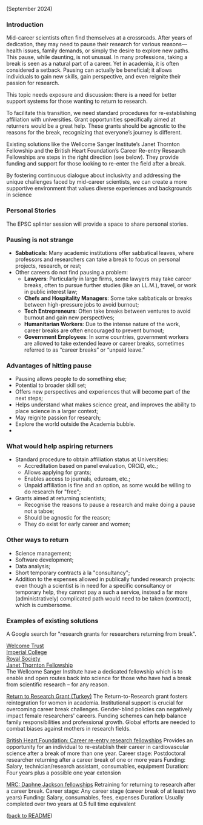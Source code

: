 (September 2024)

### Introduction

Mid-career scientists often find themselves at a crossroads. After years of dedication, they may need to pause their research for various reasons—health issues, family demands, or simply the desire to explore new paths. This pause, while daunting, is not unusual. In many professions, taking a break is seen as a natural part of a career. Yet in academia, it is often considered a setback.
Pausing can actually be beneficial; it allows individuals to gain new skills, gain perspective, and even reignite their passion for research.

This topic needs exposure and discussion: there is a need for better support systems for those wanting to return to research.

To facilitate this transition, we need standard procedures for re-establishing affiliation with universities. Grant opportunities specifically aimed at returners would be a great help. These grants should be agnostic to the reasons for the break, recognizing that everyone’s journey is different.

Existing solutions like the Wellcome Sanger Institute’s Janet Thornton Fellowship and the British Heart Foundation’s Career Re-entry Research Fellowships are steps in the right direction (see below). They provide funding and support for those looking to re-enter the field after a break.

By fostering continuous dialogue about inclusivity and addressing the unique challenges faced by mid-career scientists,
we can create a more supportive environment that values diverse experiences and backgrounds in science

### Personal Stories

The EPSC splinter session will provide a space to share personal stories.

### Pausing is not strange

- **Sabbaticals**: Many academic institutions offer sabbatical leaves, where professors and researchers can take a break to focus on personal projects, research, or rest;
- Other careers do not find pausing a problem:
  - **Lawyers**: Particularly in large firms, some lawyers may take career breaks, often to pursue further studies (like an LL.M.), travel, or work in public interest law;
  - **Chefs and Hospitality Managers**: Some take sabbaticals or breaks between high-pressure jobs to avoid burnout;
  - **Tech Entrepreneurs**: Often take breaks between ventures to avoid burnout and gain new perspectives;
  - **Humanitarian Workers**: Due to the intense nature of the work, career breaks are often encouraged to prevent burnout;
  - **Government Employees**: In some countries, government workers are allowed to take extended leave or career breaks, sometimes referred to as “career breaks” or “unpaid leave.”

### Advantages of hitting pause

- Pausing allows people to do something else;
- Potential to broader skill set;
- Offers new perspectives and experiences that will become part of the next steps;
- Helps understand what makes science great, and improves the ability to place science in a larger context;
- May reignite passion for research;
- Explore the world outside the Academia bubble.
- 
### What would help aspiring returners

- Standard procedure to obtain affiliation status at Universities:
  - Accreditation based on panel evaluation, ORCiD, etc.;
  - Allows applying for grants;
  - Enables access to journals, eduroam, etc.;
  - Unpaid affiliation is fine and an option, as some would be willing to do research for "free";
- Grants aimed at returning scientists;
  - Recognise the reasons to pause a research and make doing a pause not a taboe;
  - Should be agnostic for the reason;
  - They do exist for early career and women;

### Other ways to return

- Science management;
- Software development;
- Data analysis;
- Short temporary contracts à la "consultancy";
- Addition to the expenses allowed in publically funded research projects: even though a scientist is in need for a specific consultancy or temporary help, they cannot pay a such a service, instead a far more (administratively) complicated path would need to be taken (contract), which is cumbersome.


### Examples of existing solutions

A Google search for "research grants for researchers returning from break".

[Welcome Trust](https://wellcome.org/grant-funding/schemes/research-career-re-entry-fellowships)\
[Imperial College](https://www.imperial.ac.uk/parents-network/grants-for-academic-returners/)\
[Royal Society](https://royalsociety.org/grants/research-grants/)\
[Janet Thornton Fellowship](https://www.sanger.ac.uk/about/equality-in-science/janet-thornton-fellowship/)\
The Wellcome Sanger Institute have a dedicated fellowship which is to enable and open routes back into science for those who have had a break from scientific research – for any reason.

[Return to Research Grant (Turkey)](https://geo.ku.edu.tr/return-to-research-grant-2-2/)
The Return-to-Research grant fosters reintegration for women in academia.
Institutional support is crucial for overcoming career break challenges.
Gender-blind policies can negatively impact female researchers' careers.
Funding schemes can help balance family responsibilities and professional growth.
Global efforts are needed to combat biases against mothers in research fields.

[British Heart Foundation: Career re-entry research fellowships](https://www.bhf.org.uk/for-professionals/information-for-researchers/what-we-fund/career-re-entry-research-fellowships)
Provides an opportunity for an individual to re-establish their career in cardiovascular science after a break of more than one year.
Career stage: Postdoctoral researcher returning after a career break of one or more years
Funding: Salary, technician/research assistant, consumables, equipment
Duration: Four years plus a possible one year extension

[MRC: Daphne Jackson fellowships](https://daphnejackson.org/)
Retraining for returning to research after a career break.
Career stage: Any career stage (career break of at least two years)
Funding: Salary, consumables, fees, expenses
Duration: Usually completed over two years at 0.5 full time equivalent

([back to README](./README.md))
